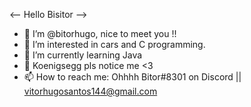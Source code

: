 <-- Hello Bisitor -->
- 👋 I’m @bitorhugo, nice to meet you !!
- 👀 I’m interested in cars and C programming.
- 🌱 I’m currently learning Java
- 💞️ Koenigsegg pls notice me <3
- 📫 How to reach me: Ohhhh Bitor#8301 on Discord || vitorhugosantos144@gmail.com

<!---
bitorhugo/bitorhugo is a ✨ special ✨ repository because its `README.md` (this file) appears on your GitHub profile.
You can click the Preview link to take a look at your changes.
--->
